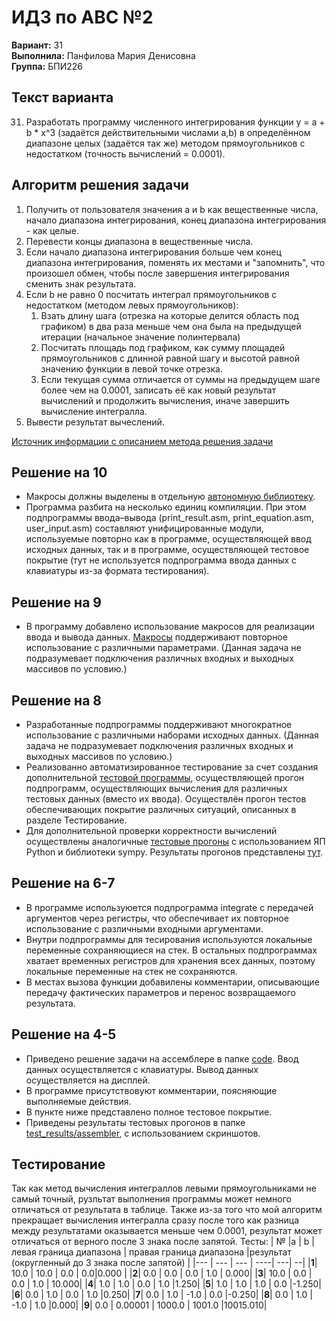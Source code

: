 ﻿# ИДЗ по АВС №2
**Вариант:** 31 \
**Выполнила:** Панфилова Мария Денисовна \
**Группа:** БПИ226

## Текст варианта
31. Разработать программу численного интегрирования функции y = a + b * x^3 (задаётся действительными числами а,b) в определённом диапазоне целых (задаётся так же) методом прямоугольников с недостатком (точность вычислений = 0.0001).

## Алгоритм решения задачи

1. Получить от пользователя значения a и b как вещественные числа, начало диапазона интегрирования, конец диапазона интегрирования - как целые.
2. Перевести концы диапазона в вещественные числа.
3. Если начало диапазона интегрирования больше чем конец диапазона интегрирования, поменять их местами и "запомнить", что произошел обмен, чтобы после завершения интегрирования сменить знак результата.
4. Если b не равно 0 посчитать интеграл прямоугольников с недостатком (методом левых прямоугольников):
    1. Взать длину шага (отрезка на которые делится область под графиком) в два раза меньше чем она была на предыдущей итерации (начальное значение полинтервала)
    2. Посчитать площадь под графиком, как сумму площадей прямоугольников с длинной равной шагу и высотой равной значению функции в левой точке отрезка.
    3. Если текущая сумма отличается от суммы на предыдущем шаге более чем на 0.0001, записать её как новый результат вычислений и продолжить вычисления, иначе завершить вычисление интегралла.
5. Вывести результат вычеслений.

[Источник информации с описанием метода решения задачи](http://www.mathprofi.ru/metod_prjamougolnikov.html)
## Решение на 10

- Макросы должны выделены в отдельную [автономную библиотеку](https://github.com/MShpiz/ACS_IHW2/blob/master/code/macrolib.s).
- Программа разбита на несколько единиц компиляции. При этом подпрограммы ввода–вывода (print_result.asm, print_equation.asm, user_input.asm) составляют унифицированные модули, используемые повторно как в программе, осуществляющей ввод исходных данных, так и в программе, осуществляющей тестовое покрытие (тут не используется подпрограмма ввода данных с клавиатуры из-за формата тестирования).

## Решение на 9
- В программу добавлено использование макросов для реализации ввода и вывода данных. [Макросы](https://github.com/MShpiz/ACS_IHW2/blob/master/code/macrolib.s) поддерживают повторное использование с различными параметрами. (Данная задача не подразумевает подключения различных входных и выходных массивов по условию.)

## Решение на 8
- Разработанные подпрограммы поддерживают многократное использование с различными наборами исходных данных. (Данная задача не подразумевает подключения различных входных и выходных массивов по условию.)
- Реализованно автоматизированное тестирование за счет создания дополнительной [тестовой программы](https://github.com/MShpiz/ACS_IHW2/blob/master/code/test.asm), осуществляющей прогон подпрограмм, осуществляющих вычисления для различных тестовых данных (вместо их ввода). Осуществлён прогон тестов обеспечивающих покрытие различных ситуаций, описанных в разделе Тестирование.
- Для дополнительной проверки корректности вычислений осуществлены аналогичные [тестовые прогоны](https://github.com/MShpiz/ACS_IHW2/tree/master/python%20version) с использованием ЯП Python и библиотеки sympy. Результаты прогонов представлены [тут](https://github.com/MShpiz/ACS_IHW2/tree/master/test_results/python).


## Решение на 6-7
- В программе используюется подпрограмма integrate с передачей аргументов через регистры, что обеспечивает их повторное использование с различными входными аргументами. 
- Внутри подпрограммы для тесирования используются локальные переменные сохраняющиеся на стек. В остальных подпрограммах хватает временных регистров для хранения всех данных, поэтому локальные переменные на стек не сохраняются.
- В местах вызова функции добавилены комментарии, описывающие передачу фактических параметров и перенос возвращаемого результата.

## Решение на 4-5 
- Приведено решение задачи на ассемблере в папке [code](https://github.com/MShpiz/ACS_IHW2/tree/master/code). Ввод данных осуществляется с клавиатуры. Вывод данных осуществляется на дисплей.
- В программе присутствовуют комментарии, поясняющие выполняемые действия.
- В пункте ниже представлено полное тестовое покрытие.
- Приведены результаты тестовых прогонов в папке [test_results/assembler](https://github.com/MShpiz/ACS_IHW2/tree/master/test_results/assembler), с использованием скриншотов.



## Тестирование
Так как метод вычисления интеграллов левыми прямоугольниками не самый точный, рузльтат выполнения программы может немного отличаться от результата в таблице. Также из-за того что мой алгоритм прекращает вычисления интегралла сразу после того как разница между результатами оказывается меньше чем 0.0001, результат может отличаться от верного после 3 знака после запятой.
Тесты:
| № |a | b | левая граница диапазона | правая граница диапазона |результат (округленный до 3 знака после запятой) |
|--- | --- | --- | ----| ---| --|
|**1**| 10.0 | 10.0 | 0.0 | 0.0|0.000 |
|**2**| 0.0 | 0.0 | 0.0 | 1.0 | 0.000|
|**3**| 10.0 | 0.0 |  0.0 |  1.0 | 10.000|
|**4**| 1.0 | 1.0 | 0.0 | 1.0 |1.250|
|**5**| 1.0 | 1.0 | 1.0 | 0.0 |-1.250|
|**6**| 0.0 | 1.0 | 0.0 | 1.0 |0.250|
|**7**| 0.0 | 1.0 | -1.0 | 0.0 |-0.250|
|**8**| 0.0 | 1.0 | -1.0 | 1.0 |0.000|
|**9**| 0.0 | 0.00001 | 1000.0 | 1001.0 |10015.010|


